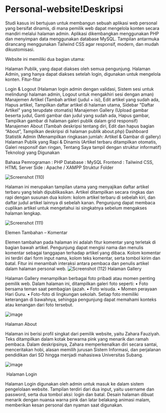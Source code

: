 # Personal-website!Deskripsi

Studi kasus ini bertujuan untuk membangun sebuah aplikasi web personal yang bersifat dinamis, di mana pemilik web dapat mengelola konten secara mandiri melalui halaman admin. Aplikasi dikembangkan menggunakan PHP dan menyimpan data menggunakan database MySQL. Tampilan antarmuka dirancang menggunakan Tailwind CSS agar responsif, modern, dan mudah dikustomisasi.

Website ini memiliki dua bagian utama:

Halaman Publik, yang dapat diakses oleh semua pengunjung.
Halaman Admin, yang hanya dapat diakses setelah login, digunakan untuk mengelola konten.
Fitur-fitur

Login & Logout (Halaman login admin dengan validasi, Sistem sesi untuk melindungi halaman admin, Logout untuk mengakhiri sesi dengan aman)
Manajemen Artikel (Tambah artikel (judul + isi), Edit artikel yang sudah ada, Hapus artikel, Tampilkan daftar artikel di halaman utama, Sidebar "Daftar Artikel" yang terupdate otomatis)
Manajemen Gallery (Upload gambar beserta judul, Ganti gambar dan judul yang sudah ada, Hapus gambar, Tampilkan gambar di halaman galeri publik dalam grid responsif)
Manajemen About (Tambah deskripsi tentang diri, Edit dan hapus bagian “About”, Tampilkan deskripsi di halaman publik about.php)
Dashboard Statistik Admin (Menampilkan ringkasan jumlah: Artikel & Gambar di gallery)
Halaman Publik yang Rapi & Dinamis (Artikel terbaru ditampilkan otomatis, Galeri responsif dan ringan, Tentang Saya tampil dengan struktur informatif)
Teknologi yang Digunakan

Bahasa Pemrograman : PHP
Database : MySQL
Frontend : Tailwind CSS, HTML
Server Side : Apache / XAMPP
Struktur Folder



![Screenshot (110)](https://github.com/user-attachments/assets/8de61775-9b00-497f-8760-ca3a4430b22e)

Halaman ini merupakan tampilan utama yang menyajikan daftar artikel terbaru yang telah dipublikasikan. Artikel ditampilkan secara ringkas dan rapi dengan susunan dua kolom: kolom artikel terbaru di sebelah kiri, dan daftar judul artikel lainnya di sebelah kanan. Pengunjung dapat membaca cuplikan artikel untuk mengetahui isi singkatnya sebelum mengakses halaman lengkap.

![Screenshot (111)](https://github.com/user-attachments/assets/c76fe3a7-46a4-41fe-98c5-ca7323445765)

Elemen Tambahan – Komentar

Elemen tambahan pada halaman ini adalah fitur komentar yang terletak di bagian bawah artikel. Pengunjung dapat mengisi nama dan menulis komentar sebagai tanggapan terhadap artikel yang dibaca. Kolom komentar ini terdiri dari form input nama, kolom teks komentar, serta tombol kirim dan batal. Fitur ini menambah interaksi antara pembaca dan penulis artikel dalam halaman personal web.
![Screenshot (112)](https://github.com/user-attachments/assets/a1d163ca-941f-4819-b5f8-451df2a7516b)
Halaman Gallery

Halaman Gallery menampilkan berbagai foto pribadi atau momen penting pemilik web. Dalam halaman ini, ditampilkan galeri foto seperti:
	•	Foto bersama teman saat pembagian ijazah.
	•	Foto wisuda.
	•	Momen perayaan Hari Guru.
	•	Foto-foto di lingkungan sekolah.
Setiap foto memiliki keterangan di bawahnya, sehingga pengunjung dapat memahami konteks atau kenangan dari foto tersebut.

![image](https://github.com/user-attachments/assets/4f30bc97-df69-4147-a401-377141d15366)

Halaman About

Halaman ini berisi profil singkat dari pemilik website, yaitu Zahara Fauziyah. Teks ditampilkan dalam kotak berwarna pink yang menarik dan ramah pembaca. Dalam deskripsinya, Zahara memperkenalkan diri secara santai, menceritakan hobi, alasan memilih jurusan Sistem Informasi, dan perjalanan pendidikan dari SD hingga menjadi mahasiswa Universitas Subang.


![image](https://github.com/user-attachments/assets/be3df0a8-6fba-4990-8046-2ba8106aedb7)

‎ Halaman Login

Halaman Login digunakan oleh admin untuk masuk ke dalam sistem pengelolaan website. Tampilan terdiri dari dua input, yaitu username dan password, serta dua tombol aksi: login dan batal. Desain halaman dibuat menarik dengan nuansa warna pink dan latar belakang animasi malam, memberikan kesan personal dan nyaman saat digunakan.


